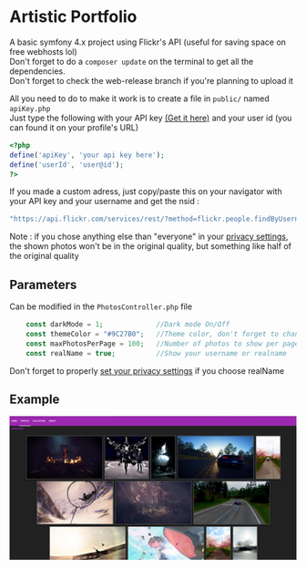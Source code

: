 # Artistic Portfolio

A basic symfony 4.x project using Flickr's API (useful for saving space on free webhosts lol)  
Don't forget to do a ```composer update``` on the terminal to get all the dependencies.  
Don't forget to check the web-release branch if you're planning to upload it

All you need to do to make it work is to create a file in ```public/``` named ```apiKey.php```  
Just type the following with your API key [(Get it here)](https://www.flickr.com/services/apps/create/apply/) and your user id (you can found it on your profile's URL)

``` php
<?php
define('apiKey', 'your api key here');
define('userId', 'user@id');
?>
```

If you made a custom adress, just copy/paste this on your navigator with your API key and your username and get the nsid :

``` php
"https://api.flickr.com/services/rest/?method=flickr.people.findByUsername&api_key=[apiKey]&user_id=[username]&format=json&nojsoncallback=1"
```

Note : if you chose anything else than "everyone" in your [privacy settings](https://www.flickr.com/account/prefs/downloads/?from=privacy), the shown photos won't be in the original quality, but something like half of the original quality

## Parameters

Can be modified in the ```PhotosController.php``` file

``` php
    const darkMode = 1;             //Dark mode On/Off
    const themeColor = "#9C27B0";   //Theme color, don't forget to change the text color in css if it's too luminous
    const maxPhotosPerPage = 100;   //Number of photos to show per page, maximum is 500
    const realName = true;          //Show your username or realname
```
Don't forget to properly [set your privacy settings](https://www.flickr.com/account/prefs/privacy/?from=privacy) if you choose realName
## Example

![example](public/photos.jpg)